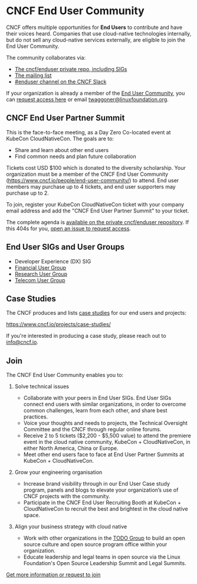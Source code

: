 # CNCF End User Community

CNCF offers multiple opportunities for **End Users** to contribute and have
their voices heard. Companies that use cloud-native technologies internally, but
do not sell any cloud-native services externally, are eligible to join the End
User Community.

The community collaborates via:
* [The cncf/enduser private repo, including SIGs](https://github.com/cncf/enduser)
* [The mailing list](https://lists.cncf.io/g/cncf-enduser/topics)
* [#enduser channel on the CNCF Slack](https://slack.cncf.io/)

If your organization is already a member of the [End User Community](https://www.cncf.io/people/end-user-community/), you can [request access here](http://memberdesk.cncf.io/) or email twaggoner@linuxfoundation.org.

## CNCF End User Partner Summit

This is the face-to-face meeting, as a Day Zero Co-located event at KubeCon CloudNativeCon. The goals are to:

* Share and learn about other end users
* Find common needs and plan future collaboration 

Tickets cost USD $100 which is donated to the diversity scholarship. Your organization must be a member of the CNCF End User Community (https://www.cncf.io/people/end-user-community/) to attend. End user members may purchase up to 4 tickets, and end user supporters may purchase up to 2.

To join, register your KubeCon CloudNativeCon ticket with your company email address and add the "CNCF End User Partner Summit" to your ticket.

The complete agenda is [available on the private cncf/enduser repository](https://github.com/cncf/enduser/blob/master/kubecon/README.md). If this 404s for you, [open an issue to request access](https://github.com/cncf/enduser-public/issues/new?assignees=oicheryl&labels=&template=access-end-user-community.md&title=Request+access+for+%5BORGANIZATION+NAME%5D).

## End User SIGs and User Groups

* Developer Experience (DX) SIG
* [Financial User Group](https://github.com/cncf/financial-user-group)
* [Research User Group](https://github.com/cncf/research-user-group)
* [Telecom User Group](https://github.com/cncf/telecom-user-group)

## Case Studies

The CNCF produces and lists [case studies](https://docs.google.com/presentation/d/1f74BMrodkP-_dKDNTasRHBqt07YBwLNDgy81TXlaNL8/edit#slide=id.g4234157abe_1_742) for our end users and projects:

https://www.cncf.io/projects/case-studies/

If you're interested in producing a case study, please reach out to info@cncf.io.

## Join

The CNCF End User Community enables you to:

1.  Solve technical issues

    * Collaborate with your peers in End User SIGs. End User SIGs connect end users with similar organizations, in order to overcome common challenges, learn from each other, and share best practices.
    * Voice your thoughts and needs to projects, the Technical Oversight Committee and the CNCF through regular online forums.
    * Receive 2 to 5 tickets ($2,200 - $5,500 value) to attend the premiere event in the cloud native community, KubeCon + CloudNativeCon, in either North America, China or Europe.
    * Meet other end users face to face at End User Partner Summits at KubeCon + CloudNativeCon.

2.  Grow your engineering organisation

    * Increase brand visibility through in our End User Case study program, panels and blogs to elevate your organization’s use of CNCF projects with the community.
    * Participate in the CNCF End User Recruiting Booth at KubeCon + CloudNativeCon to recruit the best and brightest in the cloud native space.

3.  Align your business strategy with cloud native

    * Work with other organizations in the [TODO Group](https://todogroup.org) to build an open source culture and open source program office within your organization.
    * Educate leadership and legal teams in open source via the Linux Foundation's Open Source Leadership Summit and Legal Summits.

[Get more information or request to join](https://www.cncf.io/people/end-user-community/)
